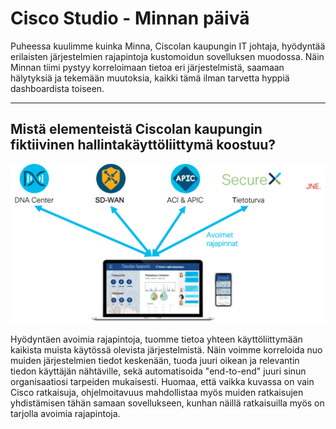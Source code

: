 # Cisco Studio - Minnan päivä

Puheessa kuulimme kuinka Minna, Ciscolan kaupungin IT johtaja, hyödyntää erilaisten järjestelmien rajapintoja kustomoidun sovelluksen muodossa. Näin Minnan tiimi pystyy korreloimaan tietoa eri järjestelmistä, saamaan hälytyksiä ja tekemään muutoksia, kaikki tämä ilman tarvetta hyppiä dashboardista toiseen.

---

## Mistä elementeistä Ciscolan kaupungin fiktiivinen hallintakäyttöliittymä koostuu?

![Sovelluksen elementit](./structure.png)

Hyödyntäen avoimia rajapintoja, tuomme tietoa yhteen käyttöliittymään kaikista muista käytössä olevista järjestelmistä. Näin voimme korreloida nuo muiden järjestelmien tiedot keskenään, tuoda juuri oikean ja relevantin tiedon käyttäjän nähtäville, sekä automatisoida "end-to-end" juuri sinun organisaatiosi tarpeiden mukaisesti. Huomaa, että vaikka kuvassa on vain Cisco ratkaisuja, ohjelmoitavuus mahdollistaa myös muiden ratkaisujen yhdistämisen tähän samaan sovellukseen, kunhan näillä ratkaisuilla myös on tarjolla avoimia rajapintoja.
